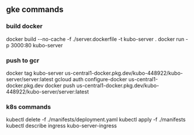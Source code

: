 ## gke commands
### build docker
docker build --no-cache -f ./server.dockerfile -t kubo-server .
docker run -p 3000:80 kubo-server

### push to gcr
docker tag kubo-server us-central1-docker.pkg.dev/kubo-448922/kubo-server/server:latest
gcloud auth configure-docker us-central1-docker.pkg.dev
docker push us-central1-docker.pkg.dev/kubo-448922/kubo-server/server:latest

### k8s commands
kubectl delete -f ./manifests/deployment.yaml
kubectl apply -f ./manifests
kubectl describe ingress kubo-server-ingress
